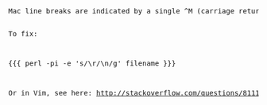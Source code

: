 <div title="Fix Mac Line Ends" creator="YourName" modifier="YourName" created="201411251605" modified="201411251606" tags="Lineends Mac" changecount="2">
<pre>Mac line breaks are indicated by a single ^M (carriage return, 0xd) in Vim, or try {{{file filename}}} and you will see something like {{{E-MTAB-1733.tsv: ASCII text, with CR line terminators}}}

To fix:

{{{
perl -pi -e 's/\r/\n/g' filename
}}}

Or in Vim, see here: http://stackoverflow.com/questions/811193/how-to-convert-the-m-linebreak-to-normal-linebreak-in-a-file-opened-in-vim/811208#811208</pre>
</div>
